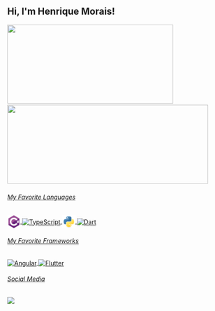## Hi, I'm Henrique Morais!
<div align="left">
  <a href="https://github.com/RikeMorais">
  <img height="180em" width="380em" src="https://github-readme-stats.vercel.app/api/top-langs/?username=RikeMorais&layout=compact&langs_count=7&theme=dracula"/>
  <img height="180em" width="460em" src="https://github-readme-stats.vercel.app/api?username=RikeMorais&show_icons=true&theme=dracula&include_all_commits=true&count_private=true"/>
</div>
  <div style="display: inline_block">
  <h6>My Favorite Languages</h6>
  <img align="center" alt="C#" height="30" width="30" src="https://raw.githubusercontent.com/devicons/devicon/master/icons/csharp/csharp-original.svg">
  <img align="center" alt="TypeScript" height="30" width="30" src="https://cdn.iconscout.com/icon/free/png-512/typescript-1174965.png">
  <img align="center" alt="Python" height="30" width="30" src="https://raw.githubusercontent.com/devicons/devicon/master/icons/python/python-original.svg">
  <img align="center" alt="Dart" height="30" width="30" src="https://th.bing.com/th/id/R.31976ff22bb0bd0ce18da966097ac742?rik=j6hHnoWC8rok6A&pid=ImgRaw&r=0">
</div>
<h6>My Favorite Frameworks</h6>
<div style="display: inline_block">
  <img align="center" alt="Angular" height="30" width="30" src="https://makeable.dk/wp-content/uploads/2020/09/logo_angular-768x817.png">
  <img align="center" alt="Flutter" height="30" width="30" src="https://alexisvt.gallerycdn.vsassets.io/extensions/alexisvt/flutter-snippets/0.0.2/1529817162825/Microsoft.VisualStudio.Services.Icons.Default">
</div>
<h6>Social Media</h6>
<div>
  <a href="https://www.linkedin.com/in/rikemorais/" target="_blank"><img src="https://img.shields.io/badge/-LinkedIn-%230077B5?style=for-the-badge&logo=linkedin&logoColor=white" target="_blank"></a>
</div>
